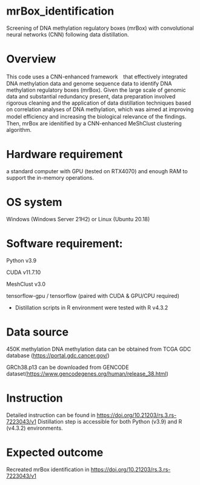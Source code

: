 # mrBox_identification

Screening of DNA methylation regulatory boxes (mrBox) with convolutional neural networks (CNN) following data distillation.

# Overview

This code uses a CNN-enhanced framework　that effectively integrated DNA methylation data and genome sequence data to identify DNA methylation regulatory boxes (mrBox). Given the large scale of genomic data and substantial redundancy present, data preparation involved rigorous cleaning and the application of data distillation techniques based on correlation analyses of DNA methylation, which was aimed at improving model efficiency and increasing the biological relevance of the findings.　Then, mrBox are idenitified by a CNN-enhanced MeShClust clustering algorithm.

# Hardware requirement
a standard computer with GPU (tested on RTX4070) and enough RAM to support the in-memory operations.

# OS system
Windows (Windows Server 21H2) or Linux (Ubuntu 20.18)

# Software requirement:
Python v3.9

CUDA v11.7.10

MeshClust v3.0

tensorflow-gpu / tensorflow (paired with CUDA & GPU/CPU required)

* Distillation scripts in R environment were tested with R v4.3.2

# Data source
450K methylation DNA methylation data can be obtained from TCGA GDC database (https://portal.gdc.cancer.gov/)

GRCh38.p13 can be downloaded from GENCODE dataset(https://www.gencodegenes.org/human/release_38.html)

# Instruction
Detailed instruction can be found in https://doi.org/10.21203/rs.3.rs-7223043/v1
Distillation step is accessible for both Python (v3.9) and R (v4.3.2) environments.

# Expected outcome
Recreated mrBox identification in https://doi.org/10.21203/rs.3.rs-7223043/v1



